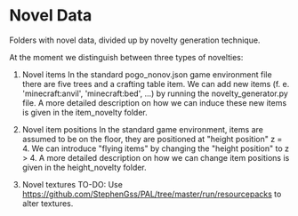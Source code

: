 # Novel Data

Folders with novel data, divided up by novelty generation technique.

At the moment we distinguish between three types of novelties:

1. Novel items
  In the standard pogo_nonov.json game environment file there are five trees and
  a crafting table item. We can add new items (f. e. 'minecraft:anvil', 'minecraft:bed', ...)
  by running the novelty_generator.py file. A more detailed description on how we can
  induce these new items is given in the item_novelty folder. 

2. Novel item positions 
  In the standard game environment, items are assumed to be on the floor, they
  are positioned at "height position" z = 4. 
  We can introduce "flying items" by changing the "height position" to z > 4.
  A more detailed description on how we can change item positions is given in the height_novelty folder. 

3. Novel textures
  TO-DO: Use https://github.com/StephenGss/PAL/tree/master/run/resourcepacks to 
  alter textures. 

